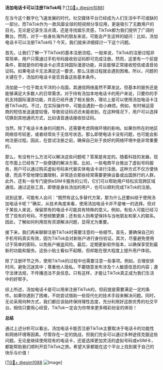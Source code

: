 **汤加电话卡可以注册TikTok吗？**[[TG💪+ @esim1088](https://t.me/s/esim1088)]

在当今这个数字化飞速发展的时代，社交媒体平台已经成为人们生活中不可或缺的一部分。而TikTok作为一款风靡全球的短视频分享应用，更是吸引了无数用户的目光。无论是记录生活点滴，还是寻找娱乐灵感，TikTok都为我们提供了广阔的舞台。然而，对于一些身处海外的朋友来说，可能会产生这样的疑问：比如，汤加电话卡可以注册TikTok吗？今天，我们就来详细探讨一下这个问题。

首先，让我们了解一下TikTok的基本注册流程。一般来说，TikTok的注册过程非常简单，用户只需通过手机号码接收验证码即可完成注册。然而，这里有一个前提条件，那就是你的电话卡必须支持国际漫游功能，并且能够正常接收短信或语音验证码。如果电话卡无法满足这一要求，那么注册过程就会遇到困难。所以，问题的关键在于，汤加的电话卡是否具备这些基本条件。

汤加是一个位于南太平洋的小岛国，其通信网络虽然不算发达，但基本的服务还是能够满足大多数人的日常需求。对于持有汤加本地电话卡的用户来说，只要你的手机支持国际漫游功能，并且已经开通了相关服务，理论上是可以使用汤加电话卡注册TikTok的。不过，在实际操作中，可能会遇到一些小麻烦。例如，有时候运营商的短信发送速度较慢，导致验证码迟迟未能收到。在这种情况下，用户可以选择切换到其他通讯方式，比如语音通话接收验证码。

当然，除了电话卡本身的问题外，还需要考虑网络环境的影响。如果你所在的地区网络信号较差，或者经常处于无信号状态，那么即使电话卡没有问题，也可能会影响注册过程。因此，在尝试注册之前，确保自己处于良好的网络环境中是非常重要的。

那么，有没有什么方法可以解决这些问题呢？答案是肯定的。随着科技的发展，现在市面上已经有了一些便捷的解决方案。比如，一些电商平台推出了虚拟号码服务，用户可以通过购买虚拟号码来代替实体电话卡进行注册。这种方式不仅方便快捷，而且不受地理位置限制，非常适合那些经常需要更换设备或出国旅行的人群。此外，还有一些专门提供eSIM卡服务的公司，它们可以帮助用户轻松实现跨区域通信。通过这些工具，即使是身处汤加的用户，也可以顺利完成TikTok的注册。

说到这里，可能有人会问：“既然有这么多替代方案，那为什么还要纠结于使用汤加电话卡呢？”确实，从技术角度来看，使用汤加电话卡并不是唯一的选择。但对于某些人来说，保留原有的电话卡可能具有特殊的意义。例如，有些人可能已经习惯了现有的号码，不想频繁更换；还有些人则希望保持与当地朋友和家人的联系。因此，了解如何利用现有资源解决问题，显得尤为重要。

接下来，我们再来聊聊注册TikTok时需要注意的一些细节。首先，要确保自己的手机号码真实有效，因为TikTok会对新账户进行身份验证。其次，尽量避免使用过于简单的密码，以免账户被盗风险。最后，定期更新软件版本，以确保享受到最新的功能和服务。这些小贴士看似不起眼，但却能在很大程度上提升用户体验。

除了注册环节之外，使用TikTok的过程中也需要注意一些事项。例如，合理安排时间，避免沉迷其中；尊重他人隐私，不要随意发布涉及个人敏感信息的内容；遵守法律法规，不传播违法不良信息。只有这样，才能让TikTok真正成为我们生活中的好帮手。

综上所述，汤加电话卡是可以用来注册TikTok的，但前提是需要满足一定的条件。如果你遇到了困难，不妨尝试借助一些现代化的技术手段来解决问题。同时，无论采用何种方式，我们都应该始终保持理性态度，充分利用好这款优秀的社交平台。相信只要用心经营，TikTok一定会为你带来更多精彩纷呈的体验！

**总结**

通过上述分析可以看出，汤加电话卡能否注册TikTok主要取决于电话卡的功能性和网络环境等因素。尽管存在一定的挑战，但我们完全可以通过多种途径克服这些问题。无论是继续使用现有的电话卡，还是选择更加灵活的虚拟号码或eSIM卡，都能帮助我们顺利开启TikTok之旅。希望大家都能在这个平台上找到属于自己的快乐与价值！

[[TG💪+ @esim1088](https://t.me/s/esim1088) ![Image](https://i.postimg.cc/4NQfJmqS/Snipaste-2025-05-13-00-14-12.png)]
